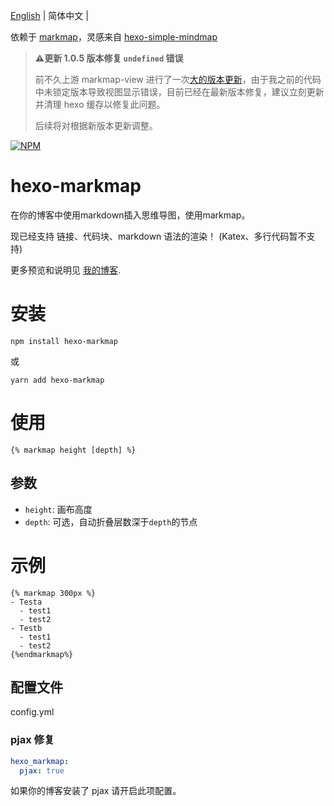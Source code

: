 [English](https://github.com/MaxChang3/hexo-markmap/blob/main/README_EN.md)
| 简体中文 |

依赖于 [markmap](https://github.com/gera2ld/markmap)，灵感来自 [hexo-simple-mindmap](https://github.com/HunterXuan/hexo-simple-mindmap)

> **⚠️更新 1.0.5 版本修复 `undefined` 错误**
>
> 前不久上游 markmap-view 进行了一次[大的版本更新](https://github.com/gera2ld/markmap/commit/963b0f47f78be88a06ff50bed97a7ce0597cf392)，由于我之前的代码中未锁定版本导致视图显示错误，目前已经在最新版本修复，建议立刻更新并清理 hexo 缓存以修复此问题。
>
> 后续将对根据新版本更新调整。

[![NPM](https://nodei.co/npm/hexo-markmap.png)](https://nodei.co/npm/hexo-markmap/)

# hexo-markmap
在你的博客中使用markdown插入思维导图，使用markmap。

现已经支持 链接、代码块、markdown 语法的渲染！
(Katex、多行代码暂不支持)

更多预览和说明见 [我的博客](https://zhangmaimai.com/2021/02/23/hexo-mindmap-plugin/).
# 安装
```
npm install hexo-markmap
```
或
```
yarn add hexo-markmap
```

# 使用
```
{% markmap height [depth] %}
```

## 参数
- `height`: 画布高度
- `depth`: 可选，自动折叠层数深于`depth`的节点

# 示例
```
{% markmap 300px %}
- Testa
  - test1
  - test2
- Testb
  - test1
  - test2
{%endmarkmap%}
```

## 配置文件

config.yml

### pjax 修复
```yaml
hexo_markmap:
  pjax: true
```
如果你的博客安装了 pjax 请开启此项配置。
